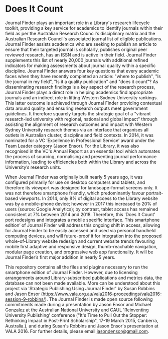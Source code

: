 # Does It Count

Journal Finder plays an important role in a Library's research lifecycle toolkit, providing a key service for academics to identify journals within their field as per the Australian Research Council's disciplinary matrix and the Australian Research Council's associated journal list of eligible publications. Journal Finder assists academics who are seeking to publish an article to ensure that their targeted journal is scholarly, publishes original peer reviewed research, has an ISSN and is active in their field. Journal Finder supplements this list of nearly 20,000 journals with additional refined indicators for making assessments about journal quality within a specific discipline. Journal Finder answers four key questions that every academic faces when they have recently completed an article: "where to publish", "Is the journal in my field", "Is it a quality publication" and "does it count"? As disseminating research findings is a key aspect of the research process, Journal Finder plays a direct role in helping academics find appropriate journals and an indirect role in lifting Western Sydney University rankings. This latter outcome is achieved through Journal Finder providing contextual data around quality and ensuring research outputs meet government guidelines. It therefore squarely targets the strategic goal of a "vibrant research-led university with regional, national and global impact" through assisting the alignment of research outcomes and impact with Western Sydney University research themes via an interface that organises all outlets in Australian cluster, discipline and field contexts. In 2014, it was nominated for a VC ‘Excellence in Professional Service’ award under the Team Leader category (Jason Ensor). For the Library, it was also recognised in the VC's Annual Report as an essential tool which automates the process of sourcing, normalising and presenting journal performance information, leading to efficiencies both within the Library and across the University’s research units.

When Journal Finder was originally built nearly 5 years ago, it was configured primarily for use on desktop computers and tablets, and therefore its viewport was designed for landscape-format screens only. It was not therefore smartphone friendly, which predominantly favour portrait-based viewports. In 2014, only 8% of digital access to the Library website was by a mobile-phone device; however in 2017 this increased to 20% of users (source: Google Analytics); by contrast, tablet access has remained consistent at 7% between 2014 and 2018. Therefore, this 'Does It Count' port redesigns and integrates a mobile specific interface. This smartphone edition’ of Journal Finder will address this ongoing shift in access, allowing for Journal Finder to be easily accessed and used via personal handheld computing devices, and will future-proof it for integration into the proposed whole-of-Library website redesign and current website trends favouring mobile first adaptive and responsive design, thumb-reachable navigation, modular page creation, and progressive web app functionality. It will be Journal Finder’s first major addition in nearly 5 years. 

This repository contains all the files and plugins necessary to run the smartphone edition of Journal Finder. However, due to licensing arrangements around Library-subscribed publications and metrics data, the database can not been made available. More can be understood about this project via 'Strategic Publishing Using Journal Finder' by Susan Robbins and Jason Ensor (https://www.vala.org.au/vala2016-proceedings/vala2016-session-9-robbins/). The Journal Finder is made open source following commitments made during a presentation by Jason Ensor and Michael Gonzalez at the Australian National University and CAUL 'Reinventing University Publishing' conference ("It's Time to Pull Out the Stopper: Rethinking Impact in Post-Print Scholarship", 17-19 March 2015, Canberra, Australia.), and during Susan's Robbins and Jason Ensor's presentation at VALA 2016. For further details, please email jasondensor@gmail.com.
